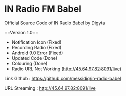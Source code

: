 # IN Radio FM Babel
Official Source Code of IN Radio Babel by Digyta

==Version 1.0==

- Notification Icon (Fixed)
- Recording Radio (Fixed)
- Android 9.0 Error (Fixed)
- Updated Code (Done)
- Colouring (Done)
- Radio URL Not Working (http://45.64.97.82:8091/live)

Link Github : https://github.com/messidiq/in-radio-babel

URL Streaming : http://45.64.97.82:8091/live
